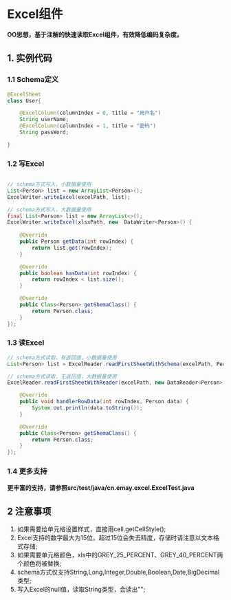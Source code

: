 # Excel组件


**OO思想，基于注解的快速读取Excel组件，有效降低编码复杂度。**

## 1. 实例代码

### 1.1 Schema定义

```java
@ExcelSheet
class User{

	@ExcelColumn(columnIndex = 0, title = "用户名")
	String userName;
	@ExcelColumn(columnIndex = 1, title = "密码")
	String passWord;

}
```

### 1.2 写Excel

```java

// schema方式写入，小数据量使用
List<Person> list = new ArrayList<Person>();
ExcelWriter.writeExcel(excelPath, list);

// schema方式写入，大数据量使用
final List<Person> list = new ArrayList<>();
ExcelWriter.writeExcel(xlsxPath, new  DataWriter<Person>() {
	
	@Override
	public Person getData(int rowIndex) {
		return list.get(rowIndex);
	}

	@Override
	public boolean hasData(int rowIndex) {
		return rowIndex < list.size();
	}

	@Override
	public Class<Person> getShemaClass() {
		return Person.class;
	}
});
```

### 1.3 读Excel

```java
// schema方式读取，有返回值，小数据量使用
List<Person> list = ExcelReader.readFirstSheetWithSchema(excelPath, Person.class);

// schema方式读取，无返回值，大数据量使用
ExcelReader.readFirstSheetWithReader(excelPath, new DataReader<Person>() {

	@Override
	public void handlerRowData(int rowIndex, Person data) {
		System.out.println(data.toString());
	}

	@Override
	public Class<Person> getShemaClass() {
		return Person.class;
	}
});
```

### 1.4 更多支持

**更丰富的支持，请参照src/test/java/cn.emay.excel.ExcelTest.java**

## 2 注意事项

1. 如果需要给单元格设置样式，直接用cell.getCellStyle();
2. Excel支持的数字最大为15位，超过15位会失去精度，存储时请注意以文本格式存储;
3. 如果需要单元格颜色，xls中的GREY_25_PERCENT、GREY_40_PERCENT两个颜色将被替换;
4. schema方式仅支持String,Long,Integer,Double,Boolean,Date,BigDecimal类型;
5. 写入Excel的null值，读取String类型，会读出"";

